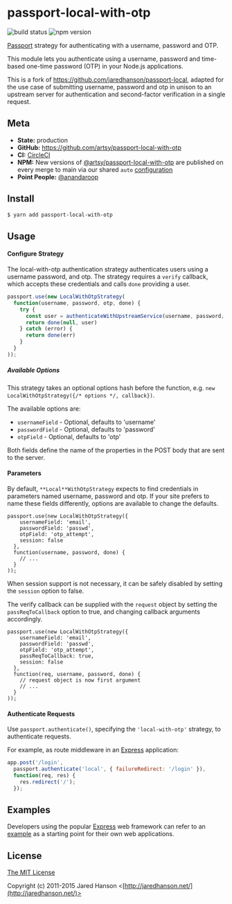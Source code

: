 # passport-local-with-otp

![build status](https://circleci.com/gh/artsy/passport-local-with-otp.svg?style=shield) ![npm version](https://badge.fury.io/js/%40artsy%2Fpassport-local-with-otp.svg)

[Passport] strategy for authenticating with a username,
password and OTP.

This module lets you authenticate using a username, password and time-based
one-time password (OTP) in your Node.js applications.

This is a fork of https://github.com/jaredhanson/passport-local, adapted for the
use case of submitting username, password and otp in unison to an upstream
server for authentication and second-factor verification in a single request.

## Meta

- **State:** production
- **GitHub:** https://github.com/artsy/passport-local-with-otp
- **CI:** [CircleCI]
- **NPM:** New versions of [@artsy/passport-local-with-otp][npm_package] are published on every merge to main via our shared `auto` [configuration][auto_orb]
- **Point People:** [@anandaroop][anandaroop]

## Install

```bash
$ yarn add passport-local-with-otp
```

## Usage

#### Configure Strategy

The local-with-otp authentication strategy authenticates users using a username
password, and otp.  The strategy requires a `verify` callback, which accepts
these credentials and calls `done` providing a user.

```js
passport.use(new LocalWithOtpStrategy(
  function(username, password, otp, done) {
    try {
      const user = authenticateWithUpstreamService(username, password, otp)
      return done(null, user)
    } catch (error) {
      return done(err)
    }
  }
));
```

##### Available Options

This strategy takes an optional options hash before the function, e.g. `new LocalWithOtpStrategy({/* options */, callback})`.

The available options are:

* `usernameField` - Optional, defaults to 'username'
* `passwordField` - Optional, defaults to 'password'
* `otpField` - Optional, defaults to 'otp'

Both fields define the name of the properties in the POST body that are sent to the server.

#### Parameters

By default, `**Local**WithOtpStrategy` expects to find credentials in parameters
named username, password and otp. If your site prefers to name these fields
differently, options are available to change the defaults.

    passport.use(new LocalWithOtpStrategy({
        usernameField: 'email',
        passwordField: 'passwd',
        otpField: 'otp_attempt',
        session: false
      },
      function(username, password, done) {
        // ...
      }
    ));

When session support is not necessary, it can be safely disabled by
setting the `session` option to false.

The verify callback can be supplied with the `request` object by setting
the `passReqToCallback` option to true, and changing callback arguments
accordingly.

    passport.use(new LocalWithOtpStrategy({
        usernameField: 'email',
        passwordField: 'passwd',
        otpField: 'otp_attempt',
        passReqToCallback: true,
        session: false
      },
      function(req, username, password, done) {
        // request object is now first argument
        // ...
      }
    ));

#### Authenticate Requests

Use `passport.authenticate()`, specifying the `'local-with-otp'` strategy, to
authenticate requests.

For example, as route middleware in an [Express](http://expressjs.com/)
application:

```js
app.post('/login',
  passport.authenticate('local', { failureRedirect: '/login' }),
  function(req, res) {
    res.redirect('/');
  });
```

## Examples

Developers using the popular [Express](http://expressjs.com/) web framework can
refer to an [example](https://github.com/passport/express-4.x-local-example)
as a starting point for their own web applications.

## License

[The MIT License](http://opensource.org/licenses/MIT)

Copyright (c) 2011-2015 Jared Hanson <[http://jaredhanson.net/](http://jaredhanson.net/)>

[Passport]: http://passportjs.org/
[CircleCI]: https://app.circleci.com/pipelines/github/artsy/passport-local-with-otp
[anandaroop]: https://github.com/anandaroop
[npm_package]: https://www.npmjs.com/package/@artsy/passport-local-with-otp
[auto_orb]: https://github.com/artsy/orbs/tree/main/src/auto
